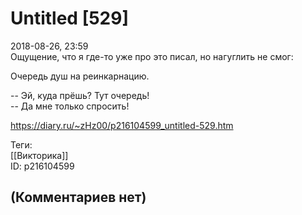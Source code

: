 Untitled [529]
==============

  
2018-08-26, 23:59  
 Ощущение, что я где-то уже про это писал, но нагуглить не смог:   
   
 Очередь душ на реинкарнацию.   
   
 -- Эй, куда прёшь? Тут очередь!   
 -- Да мне только спросить!   
  
<https://diary.ru/~zHz00/p216104599_untitled-529.htm>  
  
Теги:  
[[Викторика]]  
ID: p216104599  


(Комментариев нет)
------------------